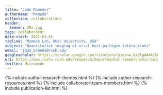 ```yaml
---
title: "João Mameder"
authorname: "Mamede"
collection: collaborations
header:
  teaser: JMa.jpg
tags: collaborator
date-start: 2021-01-01
tagline: "Mamede Lab, Rush University, USA"
subject: "Quantitative imaging of viral host-pathogen interactions"
email: 'joao_mamede@rush.edu'
googlescholar: https://scholar.google.com/citations?user=w_GzdlgAAAAJ&hl=en
uri: https://www.rushu.rush.edu/research/departmental-research/microbial-pathogens-and-immunity-research/laboratory-jo%C3%A3o-mamede-phd
twitter: Micromede
---
```

<p align= "justify">

{% include author-research-themes.html %}
{% include author-research-resources.html %}
{% include collaborator-team-members.html %}
{% include publication-list.html %}
